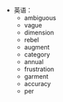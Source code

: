 - 英语：
	- ambiguous
	- vague
	- dimension
	- rebel
	- augment
	- category
	- annual
	- frustration
	- garment
	- accuracy
	- per